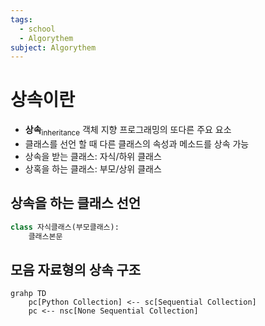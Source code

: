 ```yaml
---
tags:
  - school
  - Algorythem
subject: Algorythem
---
```

# 상속이란
- **상속**<sub>inheritance</sub> 객체 지향 프로그래밍의 또다른 주요 요소
- 클래스를 선언 할 때 다른 클래스의 속성과 메소드를 상속 가능
- 상속을 받는 클래스: 자식/하위 클래스
- 상혹을 하는 클래스: 부모/상위 클래스
## 상속을 하는 클래스 선언
```python
class 자식클래스(부모클래스):
	클래스본문
```
## 모음 자료형의 상속 구조
```mermaid
grahp TD
	pc[Python Collection] <-- sc[Sequential Collection]
	pc <-- nsc[None Sequential Collection]
```
